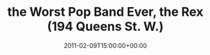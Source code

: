 ---
templateKey: event
guid: 0895c19a-6eab-11ea-99c5-002590d1d1b0
date: 2011-02-09T15:00:00+00:00
eventTime: '6:30-8:30pm'
title: the Worst Pop Band Ever, the Rex (194 Queens St. W.)
artist: the Worst Pop Band Ever
city: Toronto
venue: the Rex (194 Queens St. W.)
group: The Worst Pop Band Ever
---